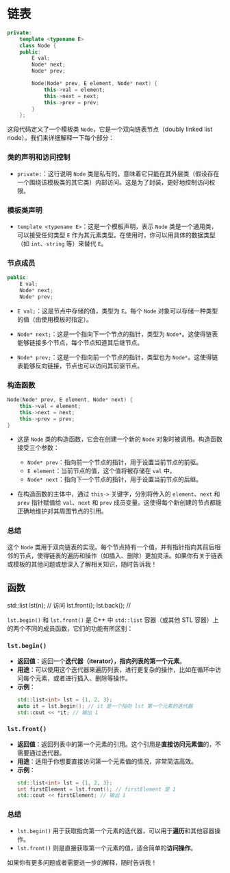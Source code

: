 # 链表

```cpp
private:
    template <typename E>
    class Node {
    public:
        E val;
        Node* next;
        Node* prev;

        Node(Node* prev, E element, Node* next) {
            this->val = element;
            this->next = next;
            this->prev = prev;
        }
    };
```

这段代码定义了一个模板类 `Node`，它是一个双向链表节点（doubly linked list node）。我们来详细解释一下每个部分：

### 类的声明和访问控制

- `private:`：这行说明 `Node` 类是私有的，意味着它只能在其外层类（假设存在一个围绕该模板类的其它类）内部访问。这是为了封装，更好地控制访问权限。

### 模板类声明

- `template <typename E>`：这是一个模板声明，表示 `Node` 类是一个通用类，可以接受任何类型 `E` 作为其元素类型。在使用时，你可以用具体的数据类型（如 `int`、`string` 等）来替代 `E`。

### 节点成员

```cpp
public:
    E val;
    Node* next;
    Node* prev;
```
- `E val;`：这是节点中存储的值，类型为 `E`。每个 `Node` 对象可以存储一种类型的值（由使用模板时指定）。
  
- `Node* next;`：这是一个指向下一个节点的指针，类型为 `Node*`。这使得链表能够链接多个节点，每个节点知道其后继节点。

- `Node* prev;`：这是一个指向前一个节点的指针，类型也为 `Node*`。这使得链表能够反向链接，节点也可以访问其前驱节点。

### 构造函数

```cpp
Node(Node* prev, E element, Node* next) {
    this->val = element;
    this->next = next;
    this->prev = prev;
}
```

- 这是 `Node` 类的构造函数，它会在创建一个新的 `Node` 对象时被调用。构造函数接受三个参数：
  - `Node* prev`：指向前一个节点的指针，用于设置当前节点的前驱。
  - `E element`：当前节点的值，这个值将被存储在 `val` 中。
  - `Node* next`：指向下一个节点的指针，用于设置当前节点的后继。

- 在构造函数的主体中，通过 `this->` 关键字，分别将传入的 `element`、`next` 和 `prev` 指针赋值给 `val`、`next` 和 `prev` 成员变量。这使得每个新创建的节点都能正确地维护对其周围节点的引用。

### 总结

这个 `Node` 类用于双向链表的实现。每个节点持有一个值，并有指针指向其前后相邻的节点，使得链表的遍历和操作（如插入、删除）更加灵活。如果你有关于链表或模板的其他问题或想深入了解相关知识，随时告诉我！


## 函数

std::list<int> lst(n);
// 访问
lst.front(); lst.back();
// 

`lst.begin()` 和 `lst.front()` 是 C++ 中 `std::list` 容器（或其他 STL 容器）上的两个不同的成员函数，它们的功能有所区别：

### `lst.begin()`
- **返回值**：返回一个**迭代器（iterator），指向列表的第一个元素**。
- **用途**：可以使用这个迭代器来遍历列表，进行更复杂的操作，比如在循环中访问每个元素，或者进行插入、删除等操作。
- **示例**：
  ```cpp
  std::list<int> lst = {1, 2, 3};
  auto it = lst.begin(); // it 是一个指向 lst 第一个元素的迭代器
  std::cout << *it; // 输出 1
  ```

### `lst.front()`
- **返回值**：返回列表中的第一个元素的引用。这个引用是**直接访问元素值**的，不需要通过迭代器。
- **用途**：适用于你想要直接访问第一个元素值的情况，非常简洁高效。
- **示例**：
  ```cpp
  std::list<int> lst = {1, 2, 3};
  int firstElement = lst.front(); // firstElement 是 1
  std::cout << firstElement; // 输出 1
  ```

### 总结
- `lst.begin()` 用于获取指向第一个元素的迭代器，可以用于**遍历**和其他容器操作。
- `lst.front()` 则是直接获取第一个元素的值，适合简单的**访问操作**。

如果你有更多问题或者需要进一步的解释，随时告诉我！
